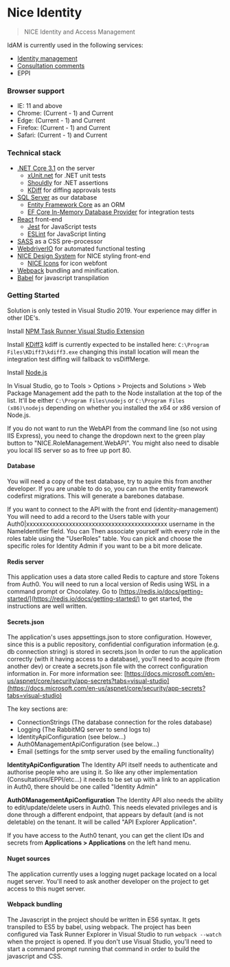 # Nice Identity

 > NICE Identity and Access Management
 
 IdAM is currently used in the following services:
 
 * [Identity management](https://github.com/nice-digital/identity-management)
 * [Consultation comments](https://github.com/nice-digital/consultations)
 * EPPI
  
 
### Browser support

- IE: 11 and above
- Chrome: (Current - 1) and Current
- Edge: (Current - 1) and Current
- Firefox: (Current - 1) and Current
- Safari: (Current - 1) and Current

### Technical stack
- [.NET Core 3.1](https://github.com/dotnet/core) on the server
    - [xUnit.net](https://xunit.github.io/) for .NET unit tests
    - [Shouldly](https://github.com/shouldly/shouldly) for .NET assertions
    - [KDiff](http://kdiff3.sourceforge.net/) for diffing approvals tests
- [SQL Server](https://www.microsoft.com/en-gb/sql-server/sql-server-2017) as our database
    - [Entity Framework Core](https://github.com/aspnet/EntityFrameworkCore) as an ORM
    - [EF Core In-Memory Database Provider](https://docs.microsoft.com/en-us/ef/core/providers/in-memory/) for integration tests
- [React](https://reactjs.org/) front-end
    - [Jest](https://facebook.github.io/jest/) for JavaScript tests
    - [ESLint](https://eslint.org/) for JavaScript linting
- [SASS](https://sass-lang.com/) as a CSS pre-processor
- [WebdriverIO](http://webdriver.io/) for automated functional testing
- [NICE Design System](https://github.com/nice-digital/nice-design-system/) for NICE styling front-end
    - [NICE Icons](https://github.com/nice-digital/nice-icons) for icon webfont
- [Webpack](https://webpack.js.org/) bundling and minification.
- [Babel](https://babeljs.io/) for javascript transpilation

### Getting Started

Solution is only tested in Visual Studio 2019. Your experience may differ in other IDE's.

Install [NPM Task Runner Visual Studio Extension](https://marketplace.visualstudio.com/items?itemName=MadsKristensen.NPMTaskRunner) 

Install [KDiff3](http://kdiff3.sourceforge.net/) kdiff is currently expected to be installed here: `C:\Program Files\KDiff3\kdiff3.exe` changing this install location will mean the integration test diffing will fallback to vsDiffMerge.

Install [Node.js](https://nodejs.org/en/download/)

In Visual Studio, go to Tools > Options > Projects and Solutions > Web Package Management 
add the path to the Node installation at the top of the list. It'll be either `C:\Program Files\nodejs` or `C:\Program Files (x86)\nodejs` depending on whether you installed the x64 or x86 version of Node.js.

If you do not want to run the WebAPI from the command line (so not using IIS Express), you need to change the dropdown next to the green play button to "NICE.RoleManagement.WebAPI". You might also need to disable you local IIS server so as to free up port 80.

#### Database

You will need a copy of the test database, try to aquire this from another developer. If you are unable to do so, you can run the entity framework codefirst migrations. This will generate a barebones database. 

If you want to connect to the API with the front end (identity-management) You will need to add a record to the Users table with your Auth0|xxxxxxxxxxxxxxxxxxxxxxxxxxxxxxxxxxxxxxxxxxx username in the NameIdentifier field. You can Then associate yourself with every role in the roles table using the "UserRoles" table. You can pick and choose the specific roles for Identity Admin if you want to be a bit more delicate.

#### Redis server

This application uses a data store called Redis to capture and store Tokens from Auth0. You will need to run a local version of Redis using WSL in a command prompt or Chocolatey. Go to [https://redis.io/docs/getting-started/](https://redis.io/docs/getting-started/) to get started, the instructions are well written.

#### Secrets.json

The application's uses appsettings.json to store configuration. However, since this is a public repository, confidential configuration information (e.g. db connection string) is stored in secrets.json
In order to run the application correctly (with it having access to a database), you'll need to acquire (from another dev) or create a secrets.json file with the correct configuration information in. For more  information see: [https://docs.microsoft.com/en-us/aspnet/core/security/app-secrets?tabs=visual-studio](https://docs.microsoft.com/en-us/aspnet/core/security/app-secrets?tabs=visual-studio)

The key sections are:
 - ConnectionStrings (The database connection for the roles database)
 - Logging (The RabbitMQ server to send logs to)
 - IdentityApiConfiguration (see below...)
 - Auth0ManagementApiConfiguration (see below...)
 - Email (settings for the smtp server used by the emailing functionality)

**IdentityApiConfiguration** The Identity API itself needs to authenticate and authorise people who are using it. So like any other implementation (Consultations/EPPI/etc...) it needs to be set up with a link to an application in Auth0, there should be one called "Identity Admin"

**Auth0ManagementApiConfiguration** The Identity API also needs the ability to edit/update/delete users in Auth0. This needs elevated privileges and is done through a different endpoint, that appears by default (and is not deletable) on the tenant. It will be called "API Explorer Application".

If you have access to the Auth0 tenant, you can get the client IDs and secrets from **Applications > Applications** on the left hand menu.

#### Nuget sources

The application currently uses a logging nuget package located on a local nuget server. You'll need to ask another developer on the project to get access to this nuget server. 

#### Webpack bundling

The Javascript in the project should be written in ES6 syntax. It gets transpiled to ES5 by babel, using webpack.
The project has been configured via Task Runner Explorer in Visual Studio to run `webpack --watch` when the project is opened. If you don't use Visual Studio, you'll need to start a command prompt running that command in order to build the javascript and CSS.



